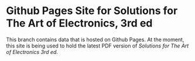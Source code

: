# Github Pages Site for Solutions for The Art of Electronics, 3rd ed

This branch contains data that is hosted on Github Pages.
At the moment, this site is being used to hold the latest PDF version of *Solutions for The Art of Electronics 3rd ed*.
